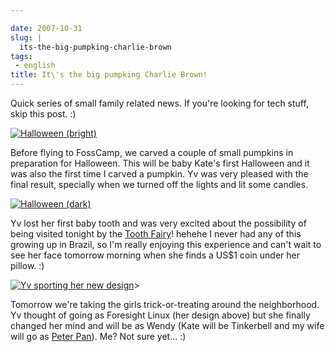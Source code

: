 ```yaml
---

date: 2007-10-31
slug: |
  its-the-big-pumpking-charlie-brown
tags:
 - english
title: It\'s the big pumpking Charlie Brown!
---
```


Quick series of small family related news. If you're looking for tech
stuff, skip this post. :)

[![Halloween
(bright)](http://farm3.static.flickr.com/2180/1806046161_abe5047578_o.jpg)](http://www.flickr.com/photos/ogmaciel/1806046161/)

Before flying to FossCamp, we carved a couple of small pumpkins in
preparation for Halloween. This will be baby Kate's first Halloween and
it was also the first time I carved a pumpkin. Yv was very pleased with
the final result, specially when we turned off the lights and lit some
candles.

[![Halloween
(dark)](http://farm3.static.flickr.com/2148/1806046531_d7b0598435_o.jpg)](http://www.flickr.com/photos/ogmaciel/1806046531/)

Yv lost her first baby tooth and was very excited about the possibility
of being visited tonight by the [Tooth
Fairy](http://en.wikipedia.org/wiki/Tooth_fairy)! hehehe I never had any
of this growing up in Brazil, so I'm really enjoying this experience and
can't wait to see her face tomorrow morning when she finds a US\$1 coin
under her pillow. :)

[![Yv sporting her new
design](http://farm3.static.flickr.com/2285/1806045269_51a69b2371.jpg)](http://www.flickr.com/photos/ogmaciel/1806045269/)\>

Tomorrow we're taking the girls trick-or-treating around the
neighborhood. Yv thought of going as Foresight Linux (her design above)
but she finally changed her mind and will be as Wendy (Kate will be
Tinkerbell and my wife will go as [Peter
Pan](http://en.wikipedia.org/wiki/Peter_Pan)). Me? Not sure yet... :)
